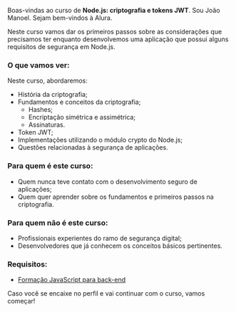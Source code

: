 Boas-vindas ao curso de **Node.js: criptografia e tokens JWT**. Sou João Manoel. Sejam bem-vindos à Alura.

Neste curso vamos dar os primeiros passos sobre as considerações que precisamos ter enquanto desenvolvemos uma aplicação que possui alguns requisitos de segurança em Node.js.

### O que vamos ver:

Neste curso, abordaremos:

- História da criptografia;
- Fundamentos e conceitos da criptografia;
    - Hashes;
    - Encriptação simétrica e assimétrica;
    - Assinaturas.
- Token JWT;
- Implementações utilizando o módulo crypto do Node.js;
- Questões relacionadas à segurança de aplicações.

### Para quem é este curso:

- Quem nunca teve contato com o desenvolvimento seguro de aplicações;
- Quem quer aprender sobre os fundamentos e primeiros passos na criptografia.

### Para quem não é este curso:

- Profissionais experientes do ramo de segurança digital;
- Desenvolvedores que já conhecem os conceitos básicos pertinentes.

### Requisitos:

- [Formação JavaScript para back-end](https://cursos.alura.com.br/formacao-js-backend)

Caso você se encaixe no perfil e vai continuar com o curso, vamos começar!